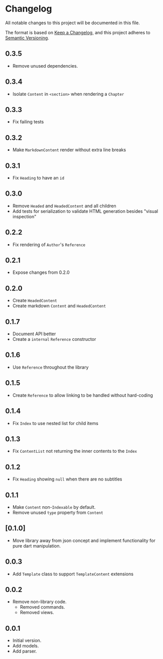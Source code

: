 # Changelog

All notable changes to this project will be documented in this file.

The format is based on [Keep a Changelog](https://keepachangelog.com/en/1.0.0/),
and this project adheres to [Semantic Versioning](https://semver.org/spec/v2.0.0.html).

<!--
TO-DO: Update releases with this format:
## [Unreleased] - YYYY-MM-DD
### Added
### Changed
### Deprecated
### Removed
### Fixed
### Security
-->

## 0.3.5

- Remove unused dependencies.

## 0.3.4

- Isolate `Content` in `<section>` when rendering a `Chapter`

## 0.3.3

- Fix failing tests

## 0.3.2

- Make `MarkdownContent` render without extra line breaks

## 0.3.1

- Fix `Heading` to have an `id`

## 0.3.0

- Remove `Headed` and `HeadedContent` and all children
- Add tests for serialization to validate HTML generation besides "visual inspection"

## 0.2.2

- Fix rendering of `Author`'s `Reference`

## 0.2.1

- Expose changes from 0.2.0

## 0.2.0

- Create `HeadedContent`
- Create markdown `Content` and `HeadedContent`

## 0.1.7

- Document API better
- Create a `internal` `Reference` constructor

## 0.1.6

- Use `Reference` throughout the library

## 0.1.5

- Create `Reference` to allow linking to be handled without hard-coding

## 0.1.4

- Fix `Index` to use nested list for child items

## 0.1.3

- Fix `ContentList` not returning the inner contents to the `Index`
 
## 0.1.2

- Fix `Heading` showing `null` when there are no subtitles

## 0.1.1

- Make `Content` non-`Indexable` by default.
- Remove unused `type` property from `Content`

## [0.1.0]

- Move library away from json concept and implement functionality for pure dart manipulation.

## 0.0.3

- Add `Template` class to support `TemplateContent` extensions

## 0.0.2

- Remove non-library code.
  - Removed commands.
  - Removed views.

## 0.0.1

- Initial version.
- Add models.
- Add parser.